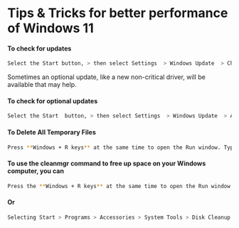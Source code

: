 # Tips & Tricks for better performance of Windows 11

#### To check for updates

```sh
Select the Start button, > then select Settings  > Windows Update  > Check for updates.
```

Sometimes an optional update, like a new non-critical driver, will be available that may help.

#### To check for optional updates

```sh
Select the Start  button, > then select Settings  > Windows Update  > Advanced options > Optional updates.
```

#### To Delete All Temporary Files

```sh
Press **Windows + R keys** at the same time to open the Run window. Type **%temp%**, then press ENTER
```

#### To use the cleanmgr command to free up space on your Windows computer, you can

```sh
Press the **Windows + R keys** at the same time to open the Run window. Type **cleanmgr**, then press ENTER
```

#### Or

```sh
Selecting Start > Programs > Accessories > System Tools > Disk Cleanup.
```

